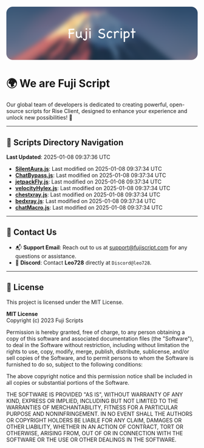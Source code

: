 ![Banner](.github/b.webp)

# 🌍 **We are Fuji Script**

Our global team of developers is dedicated to creating powerful, open-source scripts for Rise Client, designed to enhance your experience and unlock new possibilities! 🌟

---
<!-- SCRIPTS_NAVIGATION_START -->
## 📂 **Scripts Directory Navigation**

**Last Updated**: 2025-01-08 09:37:36 UTC

- **[SilentAura.js](scripts/SilentAura.js)**: Last modified on 2025-01-08 09:37:34 UTC
- **[ChatBypass.js](scripts/ChatBypass.js)**: Last modified on 2025-01-08 09:37:34 UTC
- **[jetpackFly.js](scripts/jetpackFly.js)**: Last modified on 2025-01-08 09:37:34 UTC
- **[velocityHylex.js](scripts/velocityHylex.js)**: Last modified on 2025-01-08 09:37:34 UTC
- **[chestxray.js](scripts/chestxray.js)**: Last modified on 2025-01-08 09:37:34 UTC
- **[bedxray.js](scripts/bedxray.js)**: Last modified on 2025-01-08 09:37:34 UTC
- **[chatMacro.js](scripts/chatMacro.js)**: Last modified on 2025-01-08 09:37:34 UTC

<!-- SCRIPTS_NAVIGATION_END -->

---

## 💬 **Contact Us**  
- 📬 **Support Email**: Reach out to us at [support@fujiscript.com](mailto:support@fujiscript.com) for any questions or assistance.  
- 💬 **Discord**: Contact **Leo728** directly at `Discord@leo728`.

---

## 📜 **License**

This project is licensed under the MIT License.  

**MIT License**  
Copyright (c) 2023 Fuji Scripts  

Permission is hereby granted, free of charge, to any person obtaining a copy of this software and associated documentation files (the "Software"), to deal in the Software without restriction, including without limitation the rights to use, copy, modify, merge, publish, distribute, sublicense, and/or sell copies of the Software, and to permit persons to whom the Software is furnished to do so, subject to the following conditions:  

The above copyright notice and this permission notice shall be included in all copies or substantial portions of the Software.  

THE SOFTWARE IS PROVIDED "AS IS", WITHOUT WARRANTY OF ANY KIND, EXPRESS OR IMPLIED, INCLUDING BUT NOT LIMITED TO THE WARRANTIES OF MERCHANTABILITY, FITNESS FOR A PARTICULAR PURPOSE AND NONINFRINGEMENT. IN NO EVENT SHALL THE AUTHORS OR COPYRIGHT HOLDERS BE LIABLE FOR ANY CLAIM, DAMAGES OR OTHER LIABILITY, WHETHER IN AN ACTION OF CONTRACT, TORT OR OTHERWISE, ARISING FROM, OUT OF OR IN CONNECTION WITH THE SOFTWARE OR THE USE OR OTHER DEALINGS IN THE SOFTWARE.  
